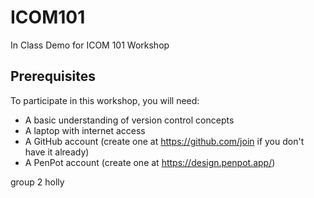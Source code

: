 # ICOM101
In Class Demo for ICOM 101 Workshop 

## Prerequisites
To participate in this workshop, you will need:
- A basic understanding of version control concepts
- A laptop with internet access
- A GitHub account (create one at https://github.com/join if you don't have it already)
- A PenPot account (create one at https://design.penpot.app/)

group 2 holly 
